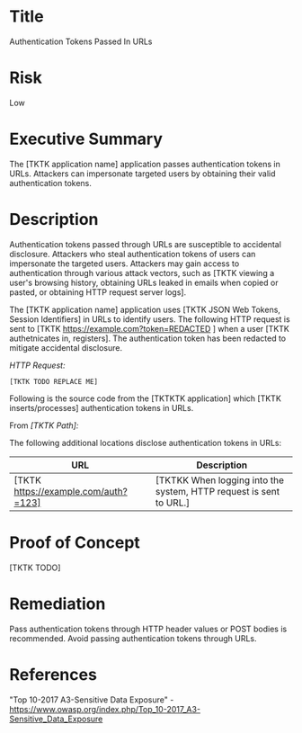 # Title

Authentication Tokens Passed In URLs

# Risk
Low

# Executive Summary

The [TKTK application name] application passes authentication tokens in URLs. Attackers can impersonate targeted users by obtaining their valid authentication tokens.

# Description

Authentication tokens passed through URLs are susceptible to accidental disclosure. Attackers who steal authentication tokens of users can impersonate the targeted users.  Attackers may gain access to authentication through various attack vectors, such as [TKTK viewing a user's browsing history, obtaining URLs leaked in emails when copied or pasted, or obtaining HTTP request server logs].  

The [TKTK application name] application uses [TKTK JSON Web Tokens, Session Identifiers] in URLs to identify users.  The following HTTP request is sent to [TKTK https://example.com?token=REDACTED ] when a user [TKTK authetnicates in, registers]. The authentication token has been redacted to mitigate accidental disclosure.

*HTTP Request:*

~~~
[TKTK TODO REPLACE ME]
~~~

Following is the source code from the [TKTKTK application] which [TKTK inserts/processes] authentication tokens in URLs.

From *[TKTK Path]:*


The following additional locations disclose authentication tokens in URLs:

| URL | Description |
|-----|-------------|
| [TKTK https://example.com/auth?=123] | [TKTKK When logging into the system, HTTP request is sent to URL.] |

# Proof of Concept

[TKTK TODO]

# Remediation

Pass authentication tokens through HTTP header values or POST bodies is recommended.  Avoid passing authentication tokens through URLs. 

# References

"Top 10-2017 A3-Sensitive Data Exposure" - https://www.owasp.org/index.php/Top_10-2017_A3-Sensitive_Data_Exposure
